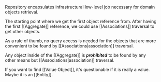 Repository encapsulates infrastructural low-level job necessary for domain objects retrieval.

The starting point where we get the first object reference from. After having the first [[Aggregate]] reference, we could use [[Associations]] traversal to get other objects.

As a rule of thumb, no query access is needed for the objects that are more convenient to be found by [[Associations|association]] traversal.

Any object inside of the [[Aggregate]] is ***prohibited*** to be found by any other means but [[Associations|association]] traversal.

If you want to find [[Value Object]], it's questionable if it is really a value. Maybe it is an [[Entity]].
